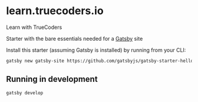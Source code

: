# learn.truecoders.io

Learn with TrueCoders

Starter with the bare essentials needed for a [Gatsby](https://www.gatsbyjs.org/) site

Install this starter (assuming Gatsby is installed) by running from your CLI:

```bash
gatsby new gatsby-site https://github.com/gatsbyjs/gatsby-starter-hello-world
```

## Running in development

```bash
gatsby develop
```

